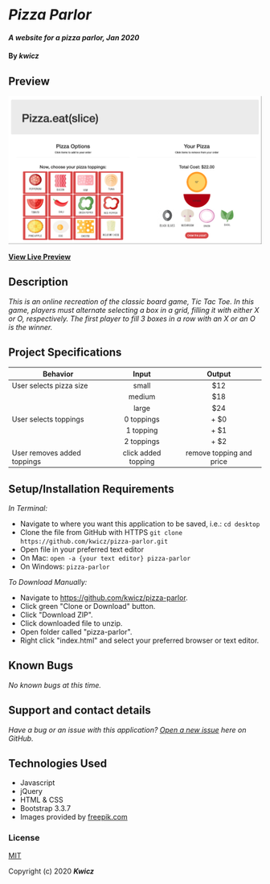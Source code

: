 # _Pizza Parlor_

#### _A website for a pizza parlor, Jan 2020_

#### By _**kwicz**_


## Preview

![Landing Page Preview](/img/pizza-parlor.png)

**[View Live Preview](https://kwicz.github.io/pizza-parlor)**

## Description

_This is an online recreation of the classic board game, Tic Tac Toe.  In this game, players must alternate selecting a box in a grid, filling it with either X or O, respectively.  The first player to fill 3 boxes in a row with an X or an O is the winner._

## Project Specifications

| Behavior | Input | Output |
|---|:---:|:---:|
|User selects pizza size|small|$12|
||medium|$18|
||large|$24|
|User selects toppings|0 toppings|+ $0|
||1 topping|+ $1|
||2 toppings|+ $2|
|User removes added toppings|click added topping|remove topping and price|

## Setup/Installation Requirements

_In Terminal:_

* Navigate to where you want this application to be saved, i.e.:
```cd desktop```
* Clone the file from GitHub with HTTPS
```git clone https://github.com/kwicz/pizza-parlor.git```
* Open file in your preferred text editor
* On Mac: ```open -a {your text editor} pizza-parlor```
* On Windows: ```pizza-parlor```

_To Download Manually:_

* Navigate to https://github.com/kwicz/pizza-parlor.
* Click green "Clone or Download" button.
* Click "Download ZIP".
* Click downloaded file to unzip.
* Open folder called "pizza-parlor".
* Right click "index.html" and select your preferred browser or text editor.

## Known Bugs

_No known bugs at this time._

## Support and contact details

_Have a bug or an issue with this application? [Open a new issue](https://github.com/kwicz/pizza-parlor/issues) here on GitHub._

## Technologies Used

* Javascript
* jQuery
* HTML & CSS
* Bootstrap 3.3.7
* Images provided by [freepik.com](https://www.freepik.com/free-vector/flat-ingredients-pizza_911168.htm)

### License

[MIT](https://choosealicense.com/licenses/mit/)

Copyright (c) 2020 **_Kwicz_**